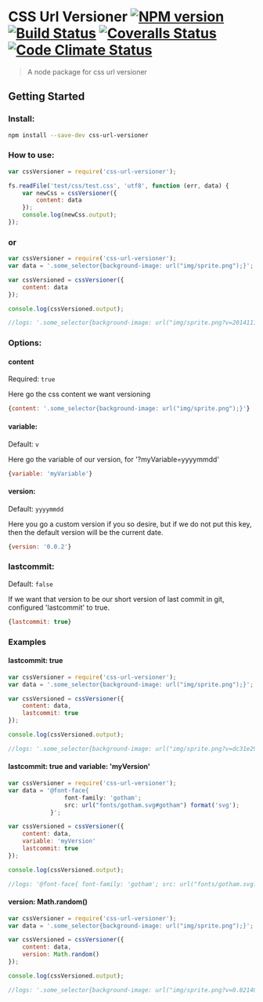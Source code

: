 

# CSS Url Versioner [![NPM version][npm-image]][npm-url] [![Build Status][travis-image]][travis-url] [![Coveralls Status][coveralls-image]][coveralls-url] [![Code Climate Status][codeclimate-image]][codeclimate-url] 

> A node package for css url versioner

## Getting Started

### Install:

```bash
npm install --save-dev css-url-versioner
```

### How to use:

```js
var cssVersioner = require('css-url-versioner');

fs.readFile('test/css/test.css', 'utf8', function (err, data) {
    var newCss = cssVersioner({
        content: data
    });
    console.log(newCss.output);
});

```

### or

```js
var cssVersioner = require('css-url-versioner');
var data = '.some_selector{background-image: url("img/sprite.png");}';

var cssVersioned = cssVersioner({
    content: data
});

console.log(cssVersioned.output);

//logs: '.some_selector{background-image: url("img/sprite.png?v=2014111");}';

```


### Options:

#### content
Required: `true`

Here go the css content we want versioning

```js
{content: '.some_selector{background-image: url("img/sprite.png");}'}
```

#### variable:
Default: `v`

Here go the variable of our version, for '?myVariable=yyyymmdd'

```js
{variable: 'myVariable'}
```

#### version:
Default: `yyyymmdd`

Here you go a custom version if you so desire, but if we do not put this key, then the default version will be the current date.

```js
{version: '0.0.2'}
```

### lastcommit: 
Default: `false`

If we want that version to be our short version of last commit in git, configured 'lastcommit' to true.

```js
{lastcommit: true}
```

### Examples

#### lastcommit: true

```js
var cssVersioner = require('css-url-versioner');
var data = '.some_selector{background-image: url("img/sprite.png");}';

var cssVersioned = cssVersioner({
    content: data,
    lastcommit: true
});

console.log(cssVersioned.output);

//logs: '.some_selector{background-image: url("img/sprite.png?v=dc31e29");}';

```

#### lastcommit: true and variable: 'myVersion'

```js
var cssVersioner = require('css-url-versioner');
var data = '@font-face{ 
    			font-family: 'gotham'; 
				src: url("fonts/gotham.svg#gotham") format('svg');
			}';

var cssVersioned = cssVersioner({
    content: data,
    variable: 'myVersion'
    lastcommit: true
});

console.log(cssVersioned.output);

//logs: '@font-face{ font-family: 'gotham'; src: url("fonts/gotham.svg?myVersion=dc31e29#gotham") format('svg'); }';

```

#### version: Math.random()

```js
var cssVersioner = require('css-url-versioner');
var data = '.some_selector{background-image: url("img/sprite.png");}';

var cssVersioned = cssVersioner({
    content: data,
    version: Math.random()
});

console.log(cssVersioned.output);

//logs: '.some_selector{background-image: url("img/sprite.png?v=0.82140917");}';

```


[downloads-image]: http://img.shields.io/npm/dm/css-url-versioner.svg
[npm-url]: https://www.npmjs.org/package/css-url-versioner
[npm-image]: http://img.shields.io/npm/v/css-url-versioner.svg

[travis-url]: https://travis-ci.org/jansanchez/css-url-versioner
[travis-image]: http://img.shields.io/travis/jansanchez/css-url-versioner.svg

[coveralls-url]: https://coveralls.io/r/jansanchez/css-url-versioner
[coveralls-image]: https://img.shields.io/coveralls/jansanchez/css-url-versioner.svg

[codeship-url]: https://www.codeship.io/projects/44868
[codeship-image]: https://codeship.io/projects/221e0440-44c9-0132-43bc-1e738e05cfd5/status?branch=master

[codeclimate-url]: https://codeclimate.com/github/jansanchez/css-url-versioner
[codeclimate-image]: https://codeclimate.com/github/jansanchez/css-url-versioner/badges/gpa.svg

